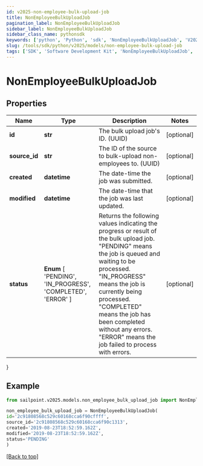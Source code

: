 ```yaml
---
id: v2025-non-employee-bulk-upload-job
title: NonEmployeeBulkUploadJob
pagination_label: NonEmployeeBulkUploadJob
sidebar_label: NonEmployeeBulkUploadJob
sidebar_class_name: pythonsdk
keywords: ['python', 'Python', 'sdk', 'NonEmployeeBulkUploadJob', 'V2025NonEmployeeBulkUploadJob'] 
slug: /tools/sdk/python/v2025/models/non-employee-bulk-upload-job
tags: ['SDK', 'Software Development Kit', 'NonEmployeeBulkUploadJob', 'V2025NonEmployeeBulkUploadJob']
---
```


# NonEmployeeBulkUploadJob


## Properties

Name | Type | Description | Notes
------------ | ------------- | ------------- | -------------
**id** | **str** | The bulk upload job's ID. (UUID) | [optional] 
**source_id** | **str** | The ID of the source to bulk-upload non-employees to. (UUID) | [optional] 
**created** | **datetime** | The date-time the job was submitted. | [optional] 
**modified** | **datetime** | The date-time that the job was last updated. | [optional] 
**status** |  **Enum** [  'PENDING',    'IN_PROGRESS',    'COMPLETED',    'ERROR' ] | Returns the following values indicating the progress or result of the bulk upload job. \"PENDING\" means the job is queued and waiting to be processed. \"IN_PROGRESS\" means the job is currently being processed. \"COMPLETED\" means the job has been completed without any errors. \"ERROR\" means the job failed to process with errors.  | [optional] 
}

## Example

```python
from sailpoint.v2025.models.non_employee_bulk_upload_job import NonEmployeeBulkUploadJob

non_employee_bulk_upload_job = NonEmployeeBulkUploadJob(
id='2c91808568c529c60168cca6f90cffff',
source_id='2c91808568c529c60168cca6f90c1313',
created='2019-08-23T18:52:59.162Z',
modified='2019-08-23T18:52:59.162Z',
status='PENDING'
)

```
[[Back to top]](#) 


